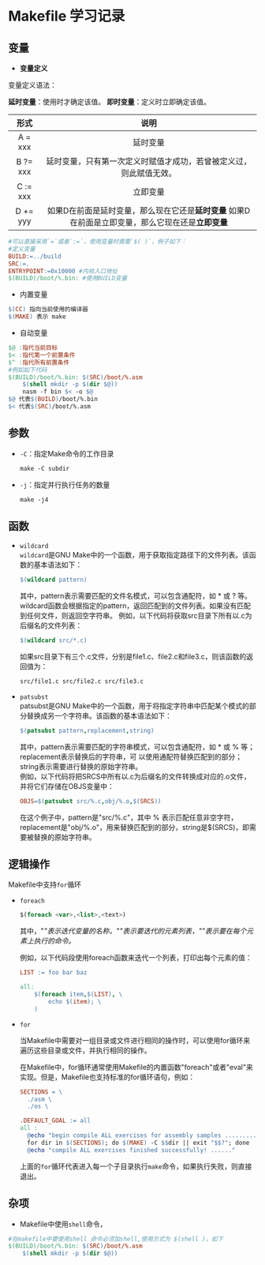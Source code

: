 # Makefile 学习记录

## 变量

- **变量定义**

变量定义语法：

**延时变量**：使用时才确定该值。
**即时变量**：定义时立即确定该值。

|   形式   |                             说明                             |
| :------: | :----------------------------------------------------------: |
| A = xxx  |                           延时变量                           |
| B ?= xxx | 延时变量，只有第一次定义时赋值才成功，若曾被定义过，则此赋值无效。 |
| C := xxx |                           立即变量                           |
| D += yyy | 如果D在前面是延时变量，那么现在它还是**延时变量** 如果D在前面是立即变量，那么它现在还是**立即变量** |

```makefile
#可以直接采用`=`或者`:=`，使用变量时需要`$( )`，例子如下：
#定义变量
BUILD:=../build
SRC:=.
ENTRYPOINT:=0x10000 #内核入口地址
$(BUILD)/boot/%.bin: #使用BUILD变量
```

- 内置变量

```makefile
$(CC) 指向当前使用的编译器
$(MAKE) 表示 make 
```

- 自动变量

```makefile
$@ :指代当前目标
$< :指代第一个前置条件
$^ :指代所有前置条件
#例如如下代码
$(BUILD)/boot/%.bin: $(SRC)/boot/%.asm
	$(shell mkdir -p $(dir $@))
	nasm -f bin $< -o $@
$@ 代表$(BUILD)/boot/%.bin
$< 代表$(SRC)/boot/%.asm
```
## 参数

- `-C`：指定Make命令的工作目录

  ```makefile
  make -C subdir
  ```

- `-j`：指定并行执行任务的数量

  ```makefile
  make -j4
  ```

  

## 函数

- `wildcard`      
	`wildcard`是GNU Make中的一个函数，用于获取指定路径下的文件列表。该函数的基本语法如下：
	```makefile
	$(wildcard pattern)
	```
	
	其中，pattern表示需要匹配的文件名模式，可以包含通配符，如 * 或 ? 等。wildcard函数会根据指定的pattern，返回匹配到的文件列表。如果没有匹配到任何文件，则返回空字符串。
	例如，以下代码将获取src目录下所有以.c为后缀名的文件列表：    

	```makefile
	$(wildcard src/*.c)
	```
	
	如果src目录下有三个.c文件，分别是file1.c、file2.c和file3.c，则该函数的返回值为：

	```makefile
	src/file1.c src/file2.c src/file3.c
	```
	
- `patsubst`        
	patsubst是GNU Make中的一个函数，用于将指定字符串中匹配某个模式的部分替换成另一个字符串。该函数的基本语法如下：     
	```makefile
	$(patsubst pattern,replacement,string)
	```
	其中，pattern表示需要匹配的字符串模式，可以包含通配符，如 * 或 % 等；replacement表示替换后的字符串，可	以使用通配符替换匹配到的部分；string表示需要进行替换的原始字符串。    
	例如，以下代码将把SRCS中所有以.c为后缀名的文件转换成对应的.o文件，并将它们存储在OBJS变量中：
	```makefile
	OBJS=$(patsubst src/%.c,obj/%.o,$(SRCS))
	```
	在这个例子中，pattern是"src/%.c"，其中 % 表示匹配任意非空字符，replacement是"obj/%.o"，用来替换匹配到的部分，string是$(SRCS)，即需要被替换的原始字符串。

## 逻辑操作
Makefile中支持`for`循环            
- `foreach`
	
	```php
	$(foreach <var>,<list>,<text>)
	```
	
	其中，"<var>"表示迭代变量的名称，"<list>"表示要迭代的元素列表，"<text>"表示要在每个元素上执行的命令。
	
	例如，以下代码段使用foreach函数来迭代一个列表，打印出每个元素的值：
	
	```makefile
	LIST := foo bar baz
	
	all:
		$(foreach item,$(LIST), \
		    echo $(item); \
		)
	```

- `for`

  当Makefile中需要对一组目录或文件进行相同的操作时，可以使用for循环来遍历这些目录或文件，并执行相同的操作。

  在Makefile中，for循环通常使用Makefile的内置函数"foreach"或者"eval"来实现。但是，Makefile也支持标准的for循环语句，例如：

  ```makefile
  SECTIONS = \
  	./asm \
  	./os \
  
  .DEFAULT_GOAL := all
  all :
  	@echo "begin compile ALL exercises for assembly samples ......................."
  	for dir in $(SECTIONS); do $(MAKE) -C $$dir || exit "$$?"; done
  	@echo "compile ALL exercises finished successfully! ......"
  ```

  上面的`for`循环代表进入每一个子目录执行`make`命令，如果执行失败，则直接退出。

## 杂项

- Makefile中使用`shell`命令，

```makefile
#在makefile中要使用shell 命令必须加shell,使用方式为 $(shell )，如下
$(BUILD)/boot/%.bin: $(SRC)/boot/%.asm
	$(shell mkdir -p $(dir $@))
```

